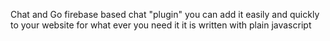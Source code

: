 Chat and Go
firebase based chat "plugin" you can add it easily and quickly 
to your website for what ever you need it
it is written with plain javascript 
